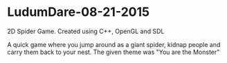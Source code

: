 # LudumDare-08-21-2015
2D Spider Game. Created using C++, OpenGL and SDL

A quick game where you jump around as a giant spider, kidnap people and carry them back to your nest.
The given theme was "You are the Monster"
